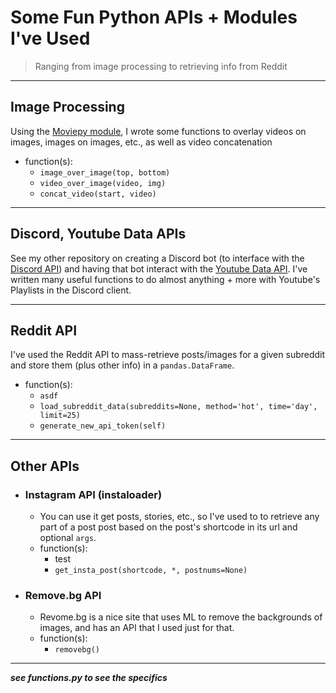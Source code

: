 # Some Fun Python APIs + Modules I've Used

> Ranging from image processing to retrieving info from Reddit
---
## Image Processing

Using the [Moviepy module](https://moviepy.readthedocs.io/en/latest/), I wrote some functions to overlay videos on images, images on images, etc., as well as video concatenation
- function(s):
  - `image_over_image(top, bottom)`
  - `video_over_image(video, img)`
  - `concat_video(start, video)`

---
## Discord, Youtube Data APIs

See my other repository on creating a Discord bot (to interface with the [Discord API](https://discordpy.readthedocs.io/en/stable/api.html)) and having that bot interact with the [Youtube Data API](https://developers.google.com/youtube/v3). I've written many useful functions to do almost anything + more with Youtube's Playlists in the Discord client.

---
## Reddit API

I've used the Reddit API to mass-retrieve posts/images for a given subreddit and store them (plus other info) in a `pandas.DataFrame`.
- function(s):
  - `asdf`
  - `load_subreddit_data(subreddits=None, method='hot', time='day', limit=25)`
  - `generate_new_api_token(self)`

---
## Other APIs

- ### Instagram API (instaloader)
  - You can use it get posts, stories, etc., so I've used to to retrieve any part of a post post based on the post's shortcode in its url and optional `args`.
  - function(s):
    + test
    + `get_insta_post(shortcode, *, postnums=None)`


- ### Remove.bg API
  - Revome.bg is a nice site that uses ML to remove the backgrounds of images, and has an API that I used just for that.
  - function(s):
    - `removebg()`
    
---

***see functions.py to see the specifics***
